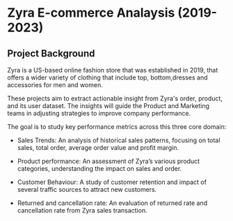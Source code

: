 # Zyra E-commerce Analaysis (2019-2023)
## Project Background
Zyra is a US-based online fashion store that was established in 2019, that offers a wider variety of clothing that include top, bottom,dresses and accessories for men and women.

These projects aim to extract actionable insight from Zyra's order, product, and its user dataset. The insights will guide the Product and Marketing teams in adjusting strategies to improve company performance.

The goal is to study key performance metrics across this three core domain:

* Sales Trends: An analysis of historical sales patterns, focusing on total sales, total order, average order value and profit margin.

* Product performance: An assessment of Zyra’s various product categories, understanding the impact on sales and order.

* Customer Behaviour: A study of customer retention and impact of several traffic sources to attract new customers.

* Returned and cancellation rate: An evaluation of returned rate and cancellation rate from Zyra sales transaction.
